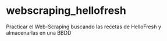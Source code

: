 # webscraping_hellofresh
Practicar el Web-Scraping buscando las recetas de HelloFresh y almacenarlas en una BBDD
